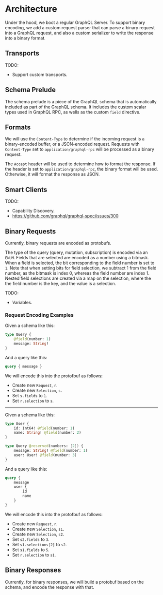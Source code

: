 # Architecture

Under the hood, we boot a regular GraphQL Server. To support binary encoding, we add a custom request parser that can parse a binary request into a GraphQL request, and also a custom serializer to write the response into a binary format.

## Transports

TODO:
- Support custom transports.

## Schema Prelude

The schema prelude is a piece of the GraphQL schema that is automatically included as part of the GraphQL schema. It includes the custom scalar types used in GraphQL RPC, as wells as the custom `field` directive.

## Formats

We will use the `Content-Type` to determine if the incoming request is a binary-encoded buffer, or a JSON-encoded request. Requests with `Content-Type` set to `application/graphql-rpc` will be processed as a binary request.

The `Accept` header will be used to determine how to format the response. If the header is set to `application/graphql-rpc`, the binary format will be used. Otherwise, it will format the response as JSON.

## Smart Clients

TODO:
- Capability Discovery.
- https://github.com/graphql/graphql-spec/issues/300

## Binary Requests

Currently, binary requests are encoded as protobufs.

The type of the query (query, mutation, subscription) is encoded via an `ENUM`. Fields that are selected are encoded as a number using a bitmask. When a field is selected, the bit corresponding to the field number is set to `1`. Note that when setting bits for field selection, we subtract 1 from the field number, as the bitmask is index 0, whereas the field number are index 1. Nested field selections are created via a map on the selection, where the the field number is the key, and the value is a selection.

TODO:
- Variables.

### Request Encoding Examples

Given a schema like this:
```graphql
type Query {
    @field(number: 1)
    message: String!
}
```

And a query like this:
```graphql
query { message }
```

We will encode this into the protofbuf as follows:
- Create new `Request`, `r`.
- Create new `Selection`, `s`.
- Set `s.fields` to `1`.
- Set `r.selection` to `s`.

---

Given a schema like this:
```graphql
type User {
    id: Int64! @field(number: 1)
    name: String! @field(number: 2)
}

type Query @reserved(numbers: [2]) {
    message: String! @field(number: 1)
    user: User! @field(number: 3)
}
```

And a query like this:
```graphql
query {
    message
    user {
        id
        name
    }
}
```

We will encode this into the protofbuf as follows:
- Create new `Request`, `r`.
- Create new `Selection`, `s1`.
- Create new `Selection`, `s2`.
- Set `s2.fields` to `3`.
- Set `s1.selections[2]` to `s2`.
- Set `s1.fields` to `5`.
- Set `r.selection` to `s1`.

## Binary Responses

Currently, for binary responses, we will build a protobuf based on the schema, and encode the response with that.
